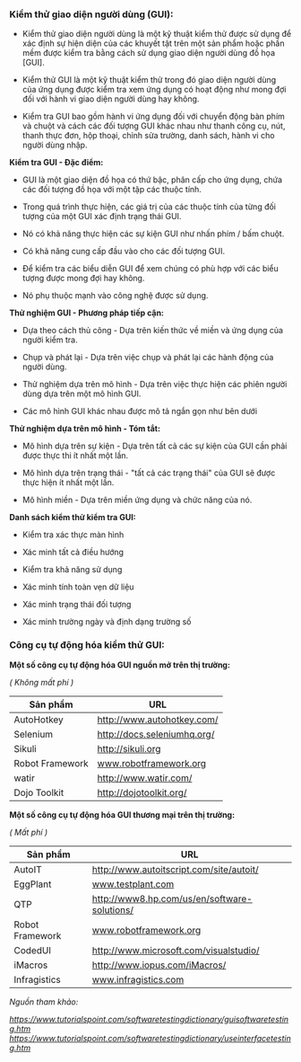 ### Kiểm thử giao diện người dùng (GUI):
- Kiểm thử giao diện người dùng là một kỹ thuật kiểm thử được sử dụng để xác định sự hiện diện của các khuyết tật trên một sản phẩm hoặc phần mềm được kiểm tra bằng cách sử dụng giao diện người dùng đồ họa [GUI].

- Kiểm thử GUI là một kỹ thuật kiểm thử trong đó giao diện người dùng của ứng dụng được kiểm tra xem ứng dụng có hoạt động như mong đợi đối với hành vi giao diện người dùng hay không.

- Kiểm tra GUI bao gồm hành vi ứng dụng đối với chuyển động bàn phím và chuột và cách các đối tượng GUI khác nhau như thanh công cụ, nút, thanh thực đơn, hộp thoại, chỉnh sửa trường, danh sách, hành vi cho người dùng nhập.

**Kiểm tra GUI - Đặc điểm:**

- GUI là một giao diện đồ họa có thứ bậc, phân cấp cho ứng dụng, chứa các đối tượng đồ họa với một tập các thuộc tính.

- Trong quá trình thực hiện, các giá trị của các thuộc tính của từng đối tượng của một GUI xác định trạng thái GUI.

- Nó có khả năng thực hiện các sự kiện GUI như nhấn phím / bấm chuột.

- Có khả năng cung cấp đầu vào cho các đối tượng GUI.

- Để kiểm tra các biểu diễn GUI để xem chúng có phù hợp với các biểu tượng được mong đợi hay không.

- Nó phụ thuộc mạnh vào công nghệ được sử dụng.

**Thử nghiệm GUI - Phương pháp tiếp cận:**

- Dựa theo cách thủ công - Dựa trên kiến thức về miền và ứng dụng của người kiểm tra.

- Chụp và phát lại - Dựa trên việc chụp và phát lại các hành động của người dùng.

- Thử nghiệm dựa trên mô hình - Dựa trên việc thực hiện các phiên người dùng dựa trên một mô hình GUI. 

- Các mô hình GUI khác nhau được mô tả ngắn gọn như bên dưới

**Thử nghiệm dựa trên mô hình - Tóm tắt:**

- Mô hình dựa trên sự kiện - Dựa trên tất cả các sự kiện của GUI cần phải được thực thi ít nhất một lần.

- Mô hình dựa trên trạng thái - "tất cả các trạng thái" của GUI sẽ được thực hiện ít nhất một lần.

- Mô hình miền - Dựa trên miền ứng dụng và chức năng của nó.

**Danh sách kiểm thử kiểm tra GUI:**
- Kiểm tra xác thực màn hình

- Xác minh tất cả điều hướng

- Kiểm tra khả năng sử dụng

- Xác minh tính toàn vẹn dữ liệu

- Xác minh trạng thái đối tượng

- Xác minh trường ngày và định dạng trường số

### Công cụ tự động hóa kiểm thử GUI:

**Một số công cụ tự động hóa GUI nguồn mở trên thị trường:**

*( Không mất phí )*

| Sản phẩm | URL | 
| -------- | -------- |
| AutoHotkey | http://www.autohotkey.com/ |
| Selenium | http://docs.seleniumhq.org/ |
| Sikuli | http://sikuli.org |
| Robot Framework | www.robotframework.org |
| watir | http://www.watir.com/ |
| Dojo Toolkit | http://dojotoolkit.org/ |

**Một số công cụ tự động hóa GUI thương mại trên thị trường:**

*( Mất phí )*

| Sản phẩm | URL | 
| -------- | -------- |
| AutoIT | http://www.autoitscript.com/site/autoit/ |
| EggPlant | www.testplant.com |
| QTP | http://www8.hp.com/us/en/software-solutions/ |
| Robot Framework | www.robotframework.org |
| CodedUI | http://www.microsoft.com/visualstudio/ |
| iMacros | http://www.iopus.com/iMacros/ |
| Infragistics | www.infragistics.com |

*Nguồn tham khảo:*

*https://www.tutorialspoint.com/softwaretestingdictionary/guisoftwaretesting.htm*
*https://www.tutorialspoint.com/softwaretestingdictionary/useinterfacetesting.htm*
